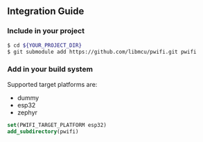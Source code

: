 ## Integration Guide

### Include in your project

```bash
$ cd ${YOUR_PROJECT_DIR}
$ git submodule add https://github.com/libmcu/pwifi.git pwifi
```

### Add in your build system

Supported target platforms are:

- dummy
- esp32
- zephyr

```cmake
set(PWIFI_TARGET_PLATFORM esp32)
add_subdirectory(pwifi)
```
